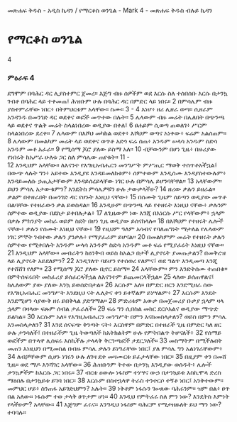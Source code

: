 ﻿
መጽሐፍ ቅዱስ - አዲስ ኪዳን / የማርቆስ ወንጌል - Mark 4 - መጽሐፍ ቅዱስ ብሉይ ኪዳን
# የማርቆስ ወንጌል
4
### ምዕራፍ 4
 ደግሞም በባሕር ዳር ሊያስተምር ጀመረ። እጅግ ብዙ ሰዎችም ወደ እርሱ ስለ ተሰበሰቡ እርሱ በታንኳ ገብቶ በባሕር ላይ ተቀመጠ፤ ሕዝቡም ሁሉ በባሕር ዳር በምድር ላይ ነበሩ።
2  በምሳሌም ብዙ ያስተምራቸው ነበር፥ በትምህርቱም አላቸው። ስሙ።
3 -
4  እነሆ፥ ዘሪ ሊዘራ ወጣ። ሲዘራም አንዳንዱ በመንገድ ዳር ወደቀና ወፎች መጥተው በሉት።
5  ሌላውም ብዙ መሬት በሌለበት በጭንጫ ላይ ወደቀና ጥልቅ መሬት ስላልነበረው ወዲያው በቀለ፤
6  ፀሐይም ሲወጣ ጠወለገ፥ ሥርም ስላልነበረው ደረቀ።
7  ሌላውም በእሾህ መካከል ወደቀ፥ እሾህም ወጣና አነቀው፥ ፍሬም አልሰጠም።
8  ሌላውም በመልካም መሬት ላይ ወደቀና ወጥቶ አድጎ ፍሬ ሰጠ፥ አንዱም ሠላሳ አንዱም ስድሳ አንዱም መቶ አፈራ።
9  የሚሰማ ጆሮ ያለው ይስማ አለ።
10  ብቻውንም በሆነ ጊዜ፥ በዙሪያው የነበሩት ከአሥራ ሁለቱ ጋር ስለ ምሳሌው ጠየቁት።
11 -  
12  እንዲህም አላቸው። ለእናንተ የእግዚአብሔርን መንግሥት ምሥጢር ማወቅ ተሰጥቶአችኋል፤ በውጭ ላሉት ግን፥ አይተው እንዲያዩ እንዳይመለከቱም፥ ሰምተውም እንዲሰሙ እንዳያስተውሉም፥ እንዳይመለሱ ኃጢአታቸውም እንዳይሰረይላቸው ነገር ሁሉ በምሳሌ ይሆንባቸዋል።
13  አላቸውም። ይህን ምሳሌ አታውቁምን? እንዴትስ ምሳሌዎቹን ሁሉ ታውቃላችሁ?
14  ዘሪው ቃሉን ይዘራል። ቃልም በተዘራበት በመንገድ ዳር የሆኑት እነዚህ ናቸው፥
15  በሰሙት ጊዜም ሰይጣን ወዲያው መጥቶ በልባቸው የተዘራውን ቃል ይወስዳል።
16  እንዲሁም በጭንጫ ላይ የተዘሩት እነዚህ ናቸው፥ ቃሉንም ሰምተው ወዲያው በደስታ ይቀበሉታል፥
17  ለጊዜውም ነው እንጂ በእነርሱ ሥር የላቸውም፥ ኋላም በቃሉ ምክንያት መከራ ወይም ስደት በሆነ ጊዜ ወዲያው ይሰናከላሉ።
18  በእሾህም የተዘሩት ሌሎች ናቸው፥ ቃሉን የሰሙት እነዚህ ናቸው፥
19  የዚህም ዓለም አሳብና የባለጠግነት ማታለል የሌላውም ነገር ምኞት ገብተው ቃሉን ያንቃሉ፥ የማያፈራም ይሆናል።
20  በመልካምም መሬት የተዘሩት ቃሉን ሰምተው የሚቀበሉት አንዱም ሠላሳ አንዱም ስድሳ አንዱም መቶ ፍሬ የሚያፈሩት እነዚህ ናቸው።
21  እንዲህም አላቸው። መብራትን ከዕንቅብ ወይስ ከአልጋ በታች ሊያኖሩት ያመጡታልን? በመቅረዝ ላይ ሊያኖሩት አይደለምን?
22  እንዲገለጥ ባይሆን የተሰወረ የለምና፤ ወደ ግልጥ እንዲመጣ እንጂ የተሸሸገ የለም።
23  የሚሰማ ጆሮ ያለው ቢኖር ይስማ።
24  አላቸውም። ምን እንድትሰሙ ተጠበቁ። በምትሰፍሩበት መስፈሪያ ይሰፈርላችኋል ለእናንተም ይጨመርላችኋል።
25  ላለው ይሰጠዋልና፤ ከሌለውም ያው ያለው እንኳ ይወሰድበታል።
26  እርሱም አለ። በምድር ዘርን እንደሚዘራ ሰው የእግዚአብሔር መንግሥት እንደዚህ ናት ሌሊትና ቀን ይተኛልም ይነሣልም፥
27  እርሱም እንዴት እንደሚሆን ሳያውቅ ዘሩ ይበቅላል ያድግማል።
28  ምድሪቱም አውቃ በመጀመሪያ ቡቃያ ኋላም ዛላ ኋላም በዛላው ፍጹም ሰብል ታፈራለች።
29  ፍሬ ግን ሲበስል መከር ደርሶአልና ወዲያው ማጭድ ይልካል።
30  እርሱም አለ። የእግዚአብሔርን መንግሥት በምን እናስመስላታለን? ወይስ በምን ምሳሌ እንመስላታለን?
31  እንደ ሰናፍጭ ቅንጣት ናት፥ እርስዋም በምድር በተዘራች ጊዜ በምድር ካለ ዘር ሁሉ ታንሳለች፤ በተዘራችም ጊዜ ትወጣለች ከአትክልትም ሁሉ የምትበልጥ ትሆናለች፥
32  የሰማይ ወፎችም በጥላዋ ሊሰፍሩ እስኪችሉ ታላላቅ ቅርንጫፎች ታደርጋለች።
33  መስማትም በሚችሉበት መጠን እነዚህን በሚመስል በብዙ ምሳሌ ቃሉን ይነግራቸው ነበር፤ ያለ ምሳሌ ግን አልነገራቸውም፥
34  ለብቻቸውም ሲሆኑ ነገሩን ሁሉ ለገዛ ደቀ መዛሙርቱ ይፈታላቸው ነበር።
35  በዚያም ቀን በመሸ ጊዜ። ወደ ማዶ እንሻገር አላቸው።
36  ሕዝቡንም ትተው በታንኳ እንዲያው ወሰዱት፥ ሌሎች ታንኳዎችም ከእርሱ ጋር ነበሩ።
37  ብርቱ ዐውሎ ነፋስም ተነሣና ውኃ በታንኳይቱ እስኪሞላ ድረስ ማዕበሉ በታንኳይቱ ይገባ ነበር።
38  እርሱም በስተኋላዋ ትራስ ተንተርሶ ተኝቶ ነበር፤ አንቅተውም። መምህር ሆይ፥ ስንጠፋ አይገድህምን? አሉት።
39  ነቅቶም ነፋሱን ገሠጸው ባሕሩንም። ዝም በል፥ ፀጥ በል አለው። ነፋሱም ተወ ታላቅ ፀጥታም ሆነ።
40  እንዲህ የምትፈሩ ስለ ምን ነው? እንዴትስ እምነት የላችሁም? አላቸው።
41  እጅግም ፈሩና። እንግዲህ ነፋስም ባሕርም የሚታዘዙለት ይህ ማን ነው? ተባባሉ።
